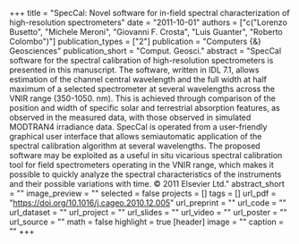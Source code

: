 +++
title = "SpecCal: Novel software for in-field spectral characterization of high-resolution spectrometers"
date = "2011-10-01"
authors = ["c("Lorenzo Busetto", "Michele Meroni", "Giovanni F. Crosta", "Luis Guanter", "Roberto Colombo")"]
publication_types = ["2"]
publication = "Computers {\&} Geosciences"
publication_short = "Comput. Geosci."
abstract = "SpecCal software for the spectral calibration of high-resolution spectrometers is presented in this manuscript. The software, written in IDL 7.1, allows estimation of the channel central wavelength and the full width at half maximum of a selected spectrometer at several wavelengths across the VNIR range (350-1050. nm). This is achieved through comparison of the position and width of specific solar and terrestrial absorption features, as observed in the measured data, with those observed in simulated MODTRAN4 irradiance data. SpecCal is operated from a user-friendly graphical user interface that allows semiautomatic application of the spectral calibration algorithm at several wavelengths. The proposed software may be exploited as a useful in situ vicarious spectral calibration tool for field spectrometers operating in the VNIR range, which makes it possible to quickly analyze the spectral characteristics of the instruments and their possible variations with time. © 2011 Elsevier Ltd."
abstract_short = ""
image_preview = ""
selected = false
projects = []
tags = []
url_pdf = "https://doi.org/10.1016/j.cageo.2010.12.005"
url_preprint = ""
url_code = ""
url_dataset = ""
url_project = ""
url_slides = ""
url_video = ""
url_poster = ""
url_source = ""
math = false
highlight = true
[header]
image = ""
caption = ""
+++
